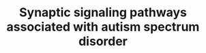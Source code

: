 ---
annotations:
- type: Pathway Ontology
  value: mTOR signaling pathway
- type: Disease Ontology
  value: autism spectrum disorder
authors:
- Khanspers
- Egonw
description: Synaptic signaling pathways associated with autism spectrum disorder
  (ASD). Changes in mTOR activation is believed to be a risk factor for ASD. mTOR
  is regulated by the TCS1/2 complex, and several signaling pathways upstream of TSC1/2
  positively or negatively regulate this complex, including PI3K–AKT, Ras–ERK, LKB1–AMPK
  and Wnt–GSK3β pathways. The mTOR pathway is also regulated by the brain‐derived
  neurotrophic factor (BDNF), which plays a key role in the development and the plasticity
  of the central nervous system and is considered a risk factor for ASD. Increased
  levels of BDNF concentration have been observed in the serum and brain of patients
  with ASD.  mTOR is a key modulator of protein synthesis and thus blocks the activation
  of cell autophagy and promotes cell proliferation, growth, and differentiation.
  Proteasome activity is also affected by neuronal activity, via increased expression
  of UBE3A through transcription factor MEF2, which leads to the internalization of
  AMPA-R.  Variations in the Calcium-channel CACNA1C are also associated with ASD
  and [https://en.wikipedia.org/wiki/Timothy_syndrome Timothy Syndrome].  Adapted
  from figure 1 from [https://www.ncbi.nlm.nih.gov/pmc/articles/PMC6085908/ Daghsni
  et al].
last-edited: 2020-11-10
organisms:
- Homo sapiens
redirect_from:
- /index.php/Pathway:WP4539
- /instance/WP4539
schema-jsonld:
- '@context': https://schema.org/
  '@id': https://wikipathways.github.io/pathways/WP4539.html
  '@type': Dataset
  creator:
    '@type': Organization
    name: WikiPathways
  description: Synaptic signaling pathways associated with autism spectrum disorder
    (ASD). Changes in mTOR activation is believed to be a risk factor for ASD. mTOR
    is regulated by the TCS1/2 complex, and several signaling pathways upstream of
    TSC1/2 positively or negatively regulate this complex, including PI3K–AKT, Ras–ERK,
    LKB1–AMPK and Wnt–GSK3β pathways. The mTOR pathway is also regulated by the brain‐derived
    neurotrophic factor (BDNF), which plays a key role in the development and the
    plasticity of the central nervous system and is considered a risk factor for ASD.
    Increased levels of BDNF concentration have been observed in the serum and brain
    of patients with ASD.  mTOR is a key modulator of protein synthesis and thus blocks
    the activation of cell autophagy and promotes cell proliferation, growth, and
    differentiation. Proteasome activity is also affected by neuronal activity, via
    increased expression of UBE3A through transcription factor MEF2, which leads to
    the internalization of AMPA-R.  Variations in the Calcium-channel CACNA1C are
    also associated with ASD and [https://en.wikipedia.org/wiki/Timothy_syndrome Timothy
    Syndrome].  Adapted from figure 1 from [https://www.ncbi.nlm.nih.gov/pmc/articles/PMC6085908/
    Daghsni et al].
  keywords:
  - RPTOR
  - PIK3CB
  - AKT1
  - PIK3R1
  - PRKAG3
  - MAPK1
  - ARC
  - HRAS
  - GRM1
  - GSK3B
  - PIK3CD
  - TSC1
  - PRKAB2
  - KRAS
  - RHEB
  - BDNF
  - GRIN2A
  - NRAS
  - TSC2
  - CAMK2B
  - GRIN2D
  - Ca 2+
  - AKT3
  - MTOR
  - RPS6KB1
  - PRKAA1
  - SHANK3
  - GRIN2B
  - CACNA1C
  - CAMK4
  - EIF4EBP1
  - PIK3R2
  - PIK3CA
  - AKT2
  - SYNGAP1
  - GDP
  - MAPK3
  - rapamycin
  - PIK3R3
  - GRIN2C
  - PTEN
  - HOMER1
  - PRKAG1
  - GRIN3A
  - NF1
  - PRKAA2
  - GTP
  - PRKAB1
  - GRIN3B
  - GRIN1
  - NTRK2
  - PRKAG2
  - DLG4
  - UBE3A
  license: CC0
  name: Synaptic signaling pathways associated with autism spectrum disorder
seo: CreativeWork
title: Synaptic signaling pathways associated with autism spectrum disorder
wpid: WP4539
---